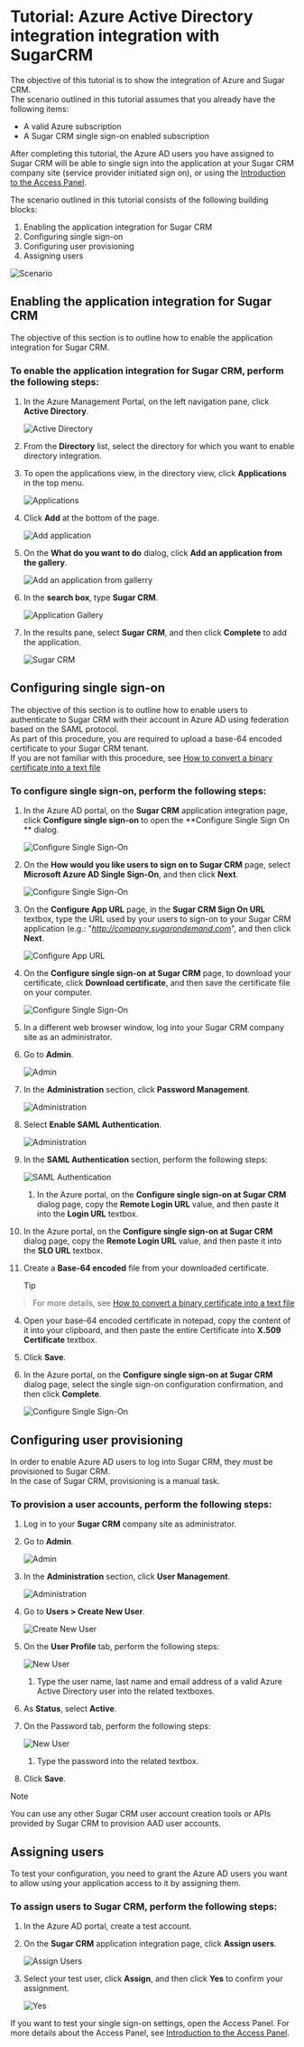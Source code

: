 <properties 
    pageTitle="Tutorial: Azure Active Directory integration integration with SugarCRM | Microsoft Azure" 
    description="Learn how to use SugarCRM with Azure Active Directory to enable single sign-on, automated provisioning, and more!" 
    services="active-directory" 
    authors="markusvi"  
    documentationCenter="na" 
    manager="stevenpo"/>

<tags 
    ms.service="active-directory" 
    ms.devlang="na" 
    ms.topic="article" 
    ms.tgt_pltfrm="na" 
    ms.workload="identity" 
    ms.date="01/12/2016" 
    ms.author="markvi" />

# Tutorial: Azure Active Directory integration integration with SugarCRM
The objective of this tutorial is to show the integration of Azure and Sugar CRM.  
The scenario outlined in this tutorial assumes that you already have the following items:

* A valid Azure subscription
* A Sugar CRM single sign-on enabled subscription

After completing this tutorial, the Azure AD users you have assigned to Sugar CRM will be able to single sign into the application at your Sugar CRM company site (service provider initiated sign on), or using the [Introduction to the Access Panel](active-directory-saas-access-panel-introduction.md).

The scenario outlined in this tutorial consists of the following building blocks:

1. Enabling the application integration for Sugar CRM
2. Configuring single sign-on
3. Configuring user provisioning
4. Assigning users

![Scenario](./media/active-directory-saas-sugarcrm-tutorial/IC795881.png "Scenario")

## Enabling the application integration for Sugar CRM
The objective of this section is to outline how to enable the application integration for Sugar CRM.

### To enable the application integration for Sugar CRM, perform the following steps:
1. In the Azure Management Portal, on the left navigation pane, click **Active Directory**.

   ![Active Directory](./media/active-directory-saas-sugarcrm-tutorial/IC700993.png "Active Directory")

2. From the **Directory** list, select the directory for which you want to enable directory integration.

3. To open the applications view, in the directory view, click **Applications** in the top menu.

   ![Applications](./media/active-directory-saas-sugarcrm-tutorial/IC700994.png "Applications")

4. Click **Add** at the bottom of the page.

   ![Add application](./media/active-directory-saas-sugarcrm-tutorial/IC749321.png "Add application")

5. On the **What do you want to do** dialog, click **Add an application from the gallery**.

   ![Add an application from gallerry](./media/active-directory-saas-sugarcrm-tutorial/IC749322.png "Add an application from gallerry")

6. In the **search box**, type **Sugar CRM**.

   ![Application Gallery](./media/active-directory-saas-sugarcrm-tutorial/IC795882.png "Application Gallery")

7. In the results pane, select **Sugar CRM**, and then click **Complete** to add the application.

   ![Sugar CRM](./media/active-directory-saas-sugarcrm-tutorial/IC795883.png "Sugar CRM")


## Configuring single sign-on
The objective of this section is to outline how to enable users to authenticate to Sugar CRM with their account in Azure AD using federation based on the SAML protocol.  
As part of this procedure, you are required to upload a base-64 encoded certificate to your Sugar CRM tenant.  
If you are not familiar with this procedure, see [How to convert a binary certificate into a text file](http://youtu.be/PlgrzUZ-Y1o)

### To configure single sign-on, perform the following steps:
1. In the Azure AD portal, on the **Sugar CRM** application integration page, click **Configure single sign-on** to open the **Configure Single Sign On ** dialog.

   ![Configure Single Sign-On](./media/active-directory-saas-sugarcrm-tutorial/IC795884.png "Configure Single Sign-On")

2. On the **How would you like users to sign on to Sugar CRM** page, select **Microsoft Azure AD Single Sign-On**, and then click **Next**.

   ![Configure Single Sign-On](./media/active-directory-saas-sugarcrm-tutorial/IC795885.png "Configure Single Sign-On")

3. On the **Configure App URL** page, in the **Sugar CRM Sign On URL** textbox, type the URL used by your users to sign-on to your Sugar CRM application (e.g.: "*http://company.sugarondemand.com*", and then click **Next**.

   ![Configure App URL](./media/active-directory-saas-sugarcrm-tutorial/IC795886.png "Configure App URL")

4. On the **Configure single sign-on at Sugar CRM** page, to download your certificate, click **Download certificate**, and then save the certificate file on your computer.

   ![Configure Single Sign-On](./media/active-directory-saas-sugarcrm-tutorial/IC796918.png "Configure Single Sign-On")

5. In a different web browser window, log into your Sugar CRM company site as an administrator.

6. Go to **Admin**.

   ![Admin](./media/active-directory-saas-sugarcrm-tutorial/IC795888.png "Admin")

7. In the **Administration** section, click **Password Management**.

   ![Administration](./media/active-directory-saas-sugarcrm-tutorial/IC795889.png "Administration")

8. Select **Enable SAML Authentication**.

   ![Administration](./media/active-directory-saas-sugarcrm-tutorial/IC795890.png "Administration")

9. In the **SAML Authentication** section, perform the following steps:

   ![SAML Authentication](./media/active-directory-saas-sugarcrm-tutorial/IC795891.png "SAML Authentication")

   1. In the Azure portal, on the **Configure single sign-on at Sugar CRM** dialog page, copy the **Remote Login URL** value, and then paste it into the **Login URL** textbox.
2. In the Azure portal, on the **Configure single sign-on at Sugar CRM** dialog page, copy the **Remote Login URL** value, and then paste it into the **SLO URL** textbox.
3. Create a **Base-64 encoded** file from your downloaded certificate.

   > [!TIP]
> For more details, see [How to convert a binary certificate into a text file](http://youtu.be/PlgrzUZ-Y1o)
> 
4. Open your base-64 encoded certificate in notepad, copy the content of it into your clipboard, and then paste the entire Certificate into **X.509 Certificate** textbox.

5. Click **Save**.

10. In the Azure portal, on the **Configure single sign-on at Sugar CRM** dialog page, select the single sign-on configuration confirmation, and then click **Complete**.

    ![Configure Single Sign-On](./media/active-directory-saas-sugarcrm-tutorial/IC796919.png "Configure Single Sign-On")


## Configuring user provisioning
In order to enable Azure AD users to log into Sugar CRM, they must be provisioned to Sugar CRM.  
In the case of Sugar CRM, provisioning is a manual task.

### To provision a user accounts, perform the following steps:
1. Log in to your **Sugar CRM** company site as administrator.

2. Go to **Admin**.

   ![Admin](./media/active-directory-saas-sugarcrm-tutorial/IC795888.png "Admin")

3. In the **Administration** section, click **User Management**.

   ![Administration](./media/active-directory-saas-sugarcrm-tutorial/IC795893.png "Administration")

4. Go to **Users \> Create New User**.

   ![Create New User](./media/active-directory-saas-sugarcrm-tutorial/IC795894.png "Create New User")

5. On the **User Profile** tab, perform the following steps:

   ![New User](./media/active-directory-saas-sugarcrm-tutorial/IC795895.png "New User")

   1. Type the user name, last name and email address of a valid Azure Active Directory user into the related textboxes.

6. As **Status**, select **Active**.

7. On the Password tab, perform the following steps:

   ![New User](./media/active-directory-saas-sugarcrm-tutorial/IC795896.png "New User")

   1. Type the password into the related textbox.
2. Click **Save**.


> [!NOTE]
> You can use any other Sugar CRM user account creation tools or APIs provided by Sugar CRM to provision AAD user accounts.
> 
> 
## Assigning users
To test your configuration, you need to grant the Azure AD users you want to allow using your application access to it by assigning them.

### To assign users to Sugar CRM, perform the following steps:
1. In the Azure AD portal, create a test account.

2. On the **Sugar CRM** application integration page, click **Assign users**.

   ![Assign Users](./media/active-directory-saas-sugarcrm-tutorial/IC795897.png "Assign Users")

3. Select your test user, click **Assign**, and then click **Yes** to confirm your assignment.

   ![Yes](./media/active-directory-saas-sugarcrm-tutorial/IC767830.png "Yes")


If you want to test your single sign-on settings, open the Access Panel. For more details about the Access Panel, see [Introduction to the Access Panel](active-directory-saas-access-panel-introduction.md).

